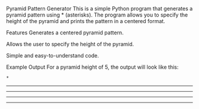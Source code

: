 Pyramid Pattern Generator
This is a simple Python program that generates a pyramid pattern using * (asterisks). The program allows you to specify the height of the pyramid and prints the pattern in a centered format.

Features
Generates a centered pyramid pattern.

Allows the user to specify the height of the pyramid.

Simple and easy-to-understand code.


Example Output
For a pyramid height of 5, the output will look like this:


    *
   ***
  *****
 *******
*********
